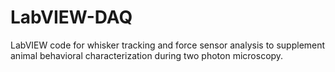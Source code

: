 # LabVIEW-DAQ
LabVIEW code for whisker tracking and force sensor analysis to supplement animal behavioral characterization during two photon microscopy.
